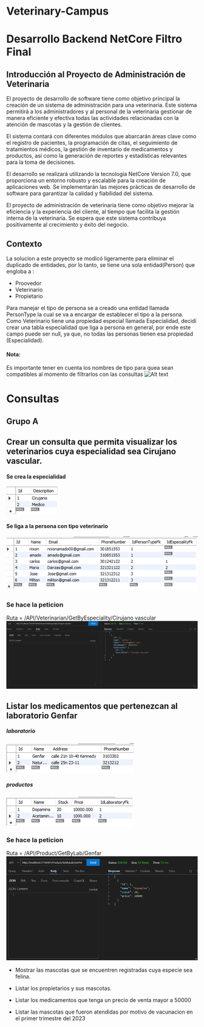 # Veterinary-Campus
# Desarrollo Backend NetCore Filtro Final

## Introducción al Proyecto de Administración de Veterinaria

El proyecto de desarrollo de software tiene como objetivo principal la creación de un sistema de administración para una veterinaria. Este sistema permitirá a los administradores y al personal de la veterinaria gestionar de manera eficiente y efectiva todas las actividades relacionadas con la atención de mascotas y la gestión de clientes.

El sistema contará con diferentes módulos que abarcarán áreas clave como el registro de pacientes, la programación de citas, el seguimiento de tratamientos médicos, la gestión de inventario de medicamentos y productos, así como la generación de reportes y estadísticas relevantes para la toma de decisiones.

El desarrollo se realizará utilizando la tecnología NetCore Version 7.0, que proporciona un entorno robusto y escalable para la creación de aplicaciones web. Se implementarán las mejores prácticas de desarrollo de software para garantizar la calidad y fiabilidad del sistema.

El proyecto de administración de veterinaria tiene como objetivo mejorar la eficiencia y la experiencia del cliente, al tiempo que facilita la gestión interna de la veterinaria. Se espera que este sistema contribuya positivamente al crecimiento y éxito del negocio.

## Contexto

La solucion a este proyecto se modicó ligeramente para eliminar el duplicado de entidades, por lo tanto, se tiene una sola entidad(Person) que engloba a :
 - Proovedor
 - Veterinario
 - Propietario

Para manejar el tipo de persona se a creado una entidad llamada PersonType la cual se va a encargar de establecer el tipo a la persona. Como Veterinario tiene una propiedad especial llamada Especialidad, decidí crear una tabla especialidad que liga a persona en general, por ende este campo puede ser null, ya que, no todas las personas tienen esa propiedad (Especialidad).   
#### Nota:
Es importante tener en cuenta los nombres de tipo para quea sean compatibles al momento de filtrarlos con las consultas
![Alt text](./image.png)

# Consultas

## Grupo A

 ## Crear un consulta que permita visualizar los veterinarios cuya especialidad sea Cirujano vascular.
 #### Se crea la especialidad
![Alt text](/ImagesReadMe/especialidad.png)
#### Se liga a la persona con tipo veterinario
![Alt text](/ImagesReadMe/people.png)
### Se hace la peticion
Ruta =  /API/Veterinarian/GetByEspeciality/Cirujano vascular
![Alt text](/ImagesReadMe/consulta1.png)

## Listar los medicamentos que pertenezcan al laboratorio Genfar
##### laboratorio
![Alt text](/ImagesReadMe/Laboratorio.png)
##### productos
![Alt text](/ImagesReadMe/producto.png)
### Se hace la peticion
Ruta = /API/Product/GetByLab/Genfar
![Alt text](/ImagesReadMe/consulta2.png)

- Mostrar las mascotas que se encuentren registradas cuya especie sea felina.

- Listar los propietarios y sus mascotas.
- Listar los medicamentos que tenga un precio de venta mayor a 50000
- Listar las mascotas que fueron atendidas por motivo de vacunacion en el primer trimestre del 2023